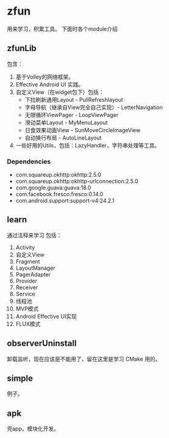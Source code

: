 # zfun
用来学习，积累工具。
下面时各个module介绍

## zfunLib
包含：
1. 基于Volley的网络框架。  
2. Effective Android UI 实践。
3. 自定义View（在widget包下）包括：
   - 下拉刷新通用Layout - PullRefreshlayout
   - 字母导航（继承自View完全自己实现）- LetterNavigation
   - 无限循环ViewPager - LoopViewPager
   - 滑动菜单Layout - MyMenuLayout
   - 日食效果动画View - SunMoveCircleImageView
   - 自动换行布局 - AutoLineLayout
4. 一些好用的Utils，包括：LazyHandler，字符串处理等工具。

### Dependencies
- com.squareup.okhttp:okhttp:2.5.0
- com.squareup.okhttp:okhttp-urlconnection:2.5.0
- com.google.guava:guava:18.0
- com.facebook.fresco:fresco:0.14.0
- com.android.support:support-v4:24.2.1

## learn
通过注释来学习
包括：
1. Activity
2. 自定义View
3. Fragment
4. LayoutManager
5. PagerAdapter
6. Provider
7. Receiver
8. Service
9. 线程池
10. MVP模式
11. Android Effective UI实现
12. FLUX模式

## observerUninstall
卸载监听，现在应该是不能用了，留在这里是学习 CMake 用的。

## simple
例子。

## apk
壳app，模块化开发。

